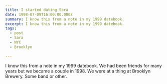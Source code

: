 ```yaml
---
title: I started dating Sara
date: 1998-07-09T16:00:00.000Z
summary: I know this from a note in my 1999 datebook.
excerpt: I know this from a note in my 1999 datebook.
tags:
  - post
  - Sara
  - NYC
  - Brooklyn

---
```


I know this from a note in my 1999 datebook. We had been friends for many years but we became a couple in 1998. We were at a thing at Brooklyn Brewery. Some band or other.